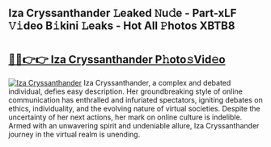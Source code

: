 ## Iza Cryssanthander 𝙻eaked 𝙽u𝚍e - Part-xLF 𝚅𝚒deo B𝚒kini 𝙻eaks - Hot All 𝙿hotos XBTB8

# <h2><a href="http://ld5dc3.urlbe.top/?page=Iza+Cryssanthander">🔗🔗👉👉 Iza Cryssanthander P𝚑oto𝚜Vid𝚎o</a></h2>

[![Iza Cryssanthander](https://i.imgur.com/eBuTRDB.gif)](http://ld5dc3.urlbe.top/?page=Iza+Cryssanthander)
Iza Cryssanthander, a complex and debated individual, defies easy description. Her groundbreaking style of online communication has enthralled and infuriated spectators, igniting debates on ethics, individuality, and the evolving nature of virtual societies. Despite the uncertainty of her next actions, her mark on online culture is indelible. Armed with an unwavering spirit and undeniable allure, Iza Cryssanthander journey in the virtual realm is unending.
